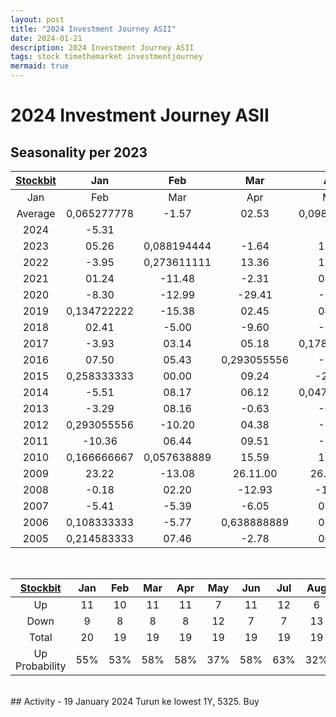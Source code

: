 ```yaml
---
layout: post
title: "2024 Investment Journey ASII"
date: 2024-01-21
description: 2024 Investment Journey ASII
tags: stock timethemarket investmentjourney
mermaid: true
---
```


# 2024 Investment Journey ASII


## Seasonality per 2023

|[Stockbit](https://stockbit.com/symbol/ASII/seasonality)|Jan|Feb|Mar|Apr|May|Jun|Jul|Aug|Sep|Oct|Nov|Dec|Year|
|:-:|:-:|:-:|:-:|:-:|:-:|:-:|:-:|:-:|:-:|:-:|:-:|:-:|:-:|
|Jan|Feb|Mar|Apr|May|Jun|Jul|Aug|Sep|Oct|Nov|Dec|Year
Average|0,065277778|-1.57|02.53|0,098611111|0,050694444|02.24|03.17|-1.98|00.41|0,136111111|-0.96|04.56|0,759027778
2024|-5.31||||||||||||-4.89
2023|05.26|0,088194444|-1.64|12.50|-4.44|05.04|01.11|-5.84|-3.49|-7.23|-6.49|0,210416667|-1.31
2022|-3.95|0,273611111|13.36|15.21|-2.97|-9.86|-4.53|10.28|-5.02|00.38|-9.02|-5.79|00.44
2021|01.24|-11.48|-2.31|04.27|-4.55|-5.90|-4.45|0,465277778|05.26|09.55|-4.15|-1.30|-6.56
2020|-8.30|-12.99|-29.41|-1.28|1,020833333|0,04375|07.29|-0.97|-12.55|0,919444444|-2.30|0,588888889|-13.00
2019|0,134722222|-15.38|02.45|04.10|-2.30|00.00|-6.04|-4.64|-1.12|05.30|-6.47|06.54|-15.55
2018|02.41|-5.00|-9.60|-2.05|-3.50|-4.35|08.33|01.40|01.38|07.48|08.23|-3.80|-0.90
2017|-3.93|03.14|05.18|0,178472222|-2.23|02.00|-10.64|-1.25|00.32|01.27|-0.31|04.08|0,1
2016|07.50|05.43|0,293055556|-7.24|-1.86|12.12|04.39|05.50|01.23|-0.30|-8.21|0,416666667|39.08.00
2015|0,258333333|00.00|09.24|-20.12|06.57|-3.08|-6.01|-10.90|-11.81|0,563888889|00.42|01.27|-19.73
2014|-5.51|08.17|06.12|0,047222222|-4.71|0,140972222|06.19|-1.94|-6.93|-3.90|05.17|04.21|08.39
2013|-3.29|08.16|-0.63|-6.96|-4.08|-0.71|-7.14|-6.92|0,292361111|03.10|-6.02|0,388888889|-10.53
2012|0,293055556|-10.20|04.38|-3.99|-9.44|06.53|02.19|-3.57|0,41875|0,3875|-9.94|0,224305556|0,131944444
2011|-10.36|06.44|09.51|-1.49|0,210416667|08.17|0,481944444|-6.17|-3.78|08.41|0,135416667|04.37|35.28.00
2010|0,166666667|0,057638889|15.59|12.53|-8.48|0,523611111|0,234027778|-6.11|19.12|00.53|-8.95|05.11|57.43.00
2009|23.22|-13.08|26.11.00|26.32.00|15.56|14.42|23.11|0,145833333|0,459027778|-6.15|03.35|07.26|215.45.00
2008|-0.18|02.20|-12.93|-17.53|05.00|-8.33|17.14|-7.76|-17.79|-45.32|09.09|03.43|-61.21
2007|-5.41|-5.39|-6.05|09.09|0,603472222|03.05|0,482638889|-4.80|0,35|32.99|-2.34|09.20|70.09.00
2006|0,108333333|-5.77|0,638888889|06.22|-17.99|-0.51|-1.54|0,668055556|12.16|0,335416667|19.03|-1.57|52.43.00
2005|0,214583333|07.46|-2.78|00.48|0,479166667|08.55|0,190277778|-23.11|-3.94|-4.62|-2.15|12.09|05.15

<br />

|[Stockbit](https://stockbit.com/symbol/ASII/seasonality)|Jan|Feb|Mar|Apr|May|Jun|Jul|Aug|Sep|Oct|Nov|Dec|Year|
|:-:|:-:|:-:|:-:|:-:|:-:|:-:|:-:|:-:|:-:|:-:|:-:|:-:|:-:|
Up|11|10|11|11|7|11|12|6|10|13|7|15|11
Down|9|8|8|8|12|7|7|13|9|6|12|4|9
Total|20|19|19|19|19|19|19|19|19|19|19|19|20
Up Probability|55%|53%|58%|58%|37%|58%|63%|32%|53%|68%|37%|79%|55%

<br />
## Activity 
- 19 January 2024
Turun ke lowest 1Y, 5325. Buy